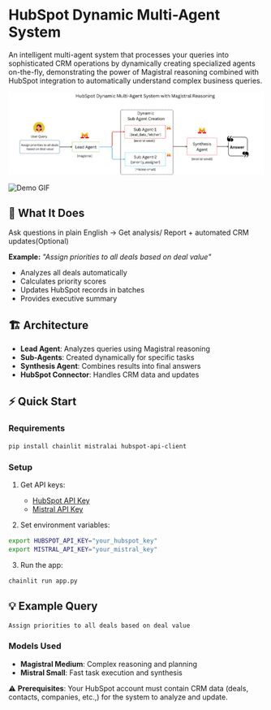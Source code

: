 # HubSpot Dynamic Multi-Agent System

An intelligent multi-agent system that processes your queries into sophisticated CRM operations by dynamically creating specialized agents on-the-fly, demonstrating the power of Magistral reasoning combined with HubSpot integration to automatically understand complex business queries.

![Architecture Diagram](../assets/solution_architecture.png)

![Demo GIF](../assets/demo.gif)

## 🎯 What It Does

Ask questions in plain English → Get analysis/ Report + automated CRM updates(Optional)

**Example:** *"Assign priorities to all deals based on deal value"*
- Analyzes all deals automatically
- Calculates priority scores  
- Updates HubSpot records in batches
- Provides executive summary

## 🏗️ Architecture

- **Lead Agent**: Analyzes queries using Magistral reasoning
- **Sub-Agents**: Created dynamically for specific tasks  
- **Synthesis Agent**: Combines results into final answers
- **HubSpot Connector**: Handles CRM data and updates

## ⚡ Quick Start

### Requirements
```bash
pip install chainlit mistralai hubspot-api-client
```

### Setup
1. Get API keys:
   - [HubSpot API Key](https://developers.hubspot.com/docs/guides/api/overview) 
   - [Mistral API Key](https://console.mistral.ai/api-keys)

2. Set environment variables:
```bash
export HUBSPOT_API_KEY="your_hubspot_key"
export MISTRAL_API_KEY="your_mistral_key"
```

3. Run the app:
```bash
chainlit run app.py
```

## 💡 Example Query

```
Assign priorities to all deals based on deal value
```

### Models Used
- **Magistral Medium**: Complex reasoning and planning
- **Mistral Small**: Fast task execution and synthesis

⚠️ **Prerequisites**: Your HubSpot account must contain CRM data (deals, contacts, companies, etc.,) for the system to analyze and update.

